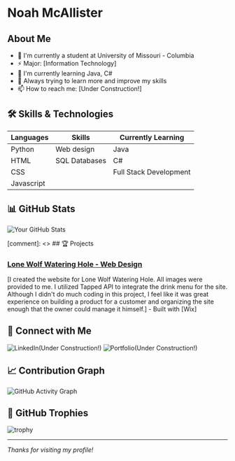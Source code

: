 # Noah McAllister

## About Me
- 🔭 I'm currently a student at University of Missouri - Columbia
- ⚡ Major: [Information Technology]
- 🌱 I'm currently learning Java, C#
- 💬 Always trying to learn more and improve my skills
- 📫 How to reach me: [Under Construction!]

## 🛠️ Skills & Technologies
| Languages       | Skills        | Currently Learning
|-----------------|---------------|---------------------
| Python          | Web design    | Java
| HTML            | SQL Databases | C#
| CSS             |               | Full Stack Development
| Javascript      |               |

## 📊 GitHub Stats
![Your GitHub Stats](https://github-readme-stats.vercel.app/api?username=noahmcallister04&show_icons=true&theme=radical)

[comment]: <> ## 🏆 Projects
### [Lone Wolf Watering Hole - Web Design](lonewolfwateringhole.com)
[I created the website for Lone Wolf Watering Hole. All images were provided to me. I utilized Tapped API to integrate the drink menu for the site. Although I didn't do much coding in this project, I feel like it was great experience on building a product for a customer and organizing the site enough that the owner could manage it himself.] - Built with [Wix]



## 🤝 Connect with Me
![LinkedIn](https://img.shields.io/badge/LinkedIn-0077B5?style=for-the-badge&logo=linkedin&logoColor=white)(Under Construction!)
![Portfolio](https://img.shields.io/badge/Portfolio-000000?style=for-the-badge&logo=About.me&logoColor=white)(Under Construction!)

## 📈 Contribution Graph
![GitHub Activity Graph](https://activity-graph.herokuapp.com/graph?username=noahmcallister04&theme=github)

## 🎯 GitHub Trophies
![trophy](https://github-profile-trophy.vercel.app/?username=noahmcallister04&theme=onedark)

---
*Thanks for visiting my profile!*

